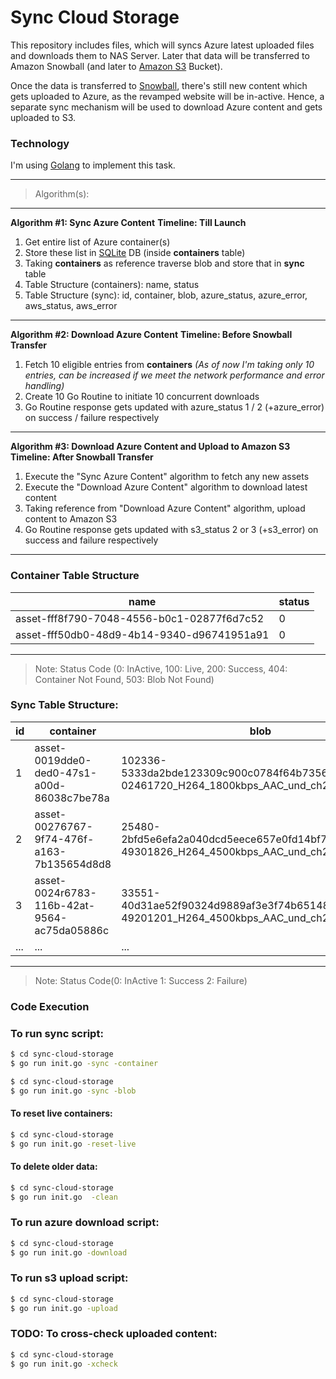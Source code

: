 # Sync Cloud Storage

This repository includes files, which will syncs Azure latest uploaded files and downloads them to NAS Server. Later that data will be transferred to Amazon Snowball (and later to [Amazon S3] Bucket).

Once the data is transferred to [Snowball], there's still new content which gets uploaded to Azure, as the revamped website will be in-active. Hence, a separate sync mechanism will be used to download Azure content and gets uploaded to S3.

### Technology
I'm using [Golang] to implement this task.

---
> Algorithm(s):
---
**Algorithm #1: Sync Azure Content**
**Timeline: Till Launch**

1. Get entire list of Azure container(s)
2. Store these list in [SQLite] DB (inside **containers** table)
3. Taking **containers** as reference traverse blob and store that in **sync** table
4. Table Structure (containers): name, status
5. Table Structure (sync): id, container, blob, azure_status, azure_error, aws_status, aws_error
---
**Algorithm #2: Download Azure Content**
**Timeline: Before Snowball Transfer**

1. Fetch 10 eligible entries from **containers** *(As of now I'm taking only 10 entries, can be increased if we meet the network performance and error handling)*
2. Create 10 Go Routine to initiate 10 concurrent downloads
3. Go Routine response gets updated with azure_status 1 / 2 (+azure_error) on success / failure respectively
---
**Algorithm #3: Download Azure Content and Upload to Amazon S3**
**Timeline: After Snowball Transfer**

1. Execute the "Sync Azure Content" algorithm to fetch any new assets 
2. Execute the "Download Azure Content" algorithm to download latest content
3. Taking reference from "Download Azure Content" algorithm, upload content to Amazon S3
4. Go Routine response gets updated with s3_status 2 or 3 (+s3_error) on success and failure respectively
---
### Container Table Structure
| name | status |
| ------ | ------ |
| asset-fff8f790-7048-4556-b0c1-02877f6d7c52 | 0 |
| asset-fff50db0-48d9-4b14-9340-d96741951a91 | 0 |
---
> Note:
> Status Code (0: InActive, 100: Live, 200: Success, 404: Container Not Found, 503: Blob Not Found)

### Sync Table Structure:
| id | container | blob | azure_status | azure_error | s3_status | s3_error|
| ------ | ------ | ------ | ------ | ------ | ------ |------ |
| 1 |  asset-0019dde0-ded0-47s1-a00d-86038c7be78a | 102336-5333da2bde123309c900c0784f64b73569bba04-02461720_H264_1800kbps_AAC_und_ch2_128kbps.mp4 | 0 | nil | 0 | nil |
| 2 |  asset-00276767-9f74-476f-a163-7b135654d8d8 | 25480-2bfd5e6efa2a040dcd5eece657e0fd14bf739883-49301826_H264_4500kbps_AAC_und_ch2_128kbps.mp4 | 0 | nil | 0 | nil |
| 3 |  asset-0024r6783-116b-42at-9564-ac75da05886c | 33551-40d31ae52f90324d9889af3e3f74b65148379450-49201201_H264_4500kbps_AAC_und_ch2_128kbps.mp4 | 0 | nil | 0 | nil |
| ... | ... | ... | ... | ... | ... | ... |
---
> Note:
> Status Code(0: InActive 1: Success 2: Failure)

### Code Execution

### To run sync script:
```sh
$ cd sync-cloud-storage
$ go run init.go -sync -container
```

```sh
$ cd sync-cloud-storage
$ go run init.go -sync -blob
```

#### To reset live containers:
```sh
$ cd sync-cloud-storage
$ go run init.go -reset-live
```

#### To delete older data:
```sh
$ cd sync-cloud-storage
$ go run init.go  -clean
```

### To run azure download script:
```sh
$ cd sync-cloud-storage
$ go run init.go -download
```
### To run s3 upload script:
```sh
$ cd sync-cloud-storage
$ go run init.go -upload
```

### TODO: To cross-check uploaded content:
```sh
$ cd sync-cloud-storage
$ go run init.go -xcheck
```

[Golang]: https://golang.org
[Snowball]: https://aws.amazon.com/snowball
[Amazon S3]: https://aws.amazon.com/s3/
[SQLite]: https://www.sqlite.org/index.html
